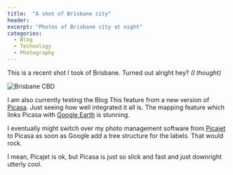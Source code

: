 ```yaml
---
title:  "A shot of Brisbane city"
header:
excerpt: "Photos of Brisbane city at night"
categories: 
  - Blog
  - Technology
  - Photography
---
```

This is a recent shot I took of Brisbane. Turned out alright hey? _(I thought)_

![Brisbane CBD](https://blog-ii-images.s3-ap-southeast-2.amazonaws.com/2006/06/IMG-2639.jpg)

I am also currently testing the Blog This feature from a new version of [Picasa](https://picasa.google.com.au). Just seeing how well integrated it all is.
The mapping feature which links Picasa with [Google Earth](https://www.google.com/earth/) is stunning.

I eventually might switch over my photo management software from [Picajet](https://picasa.google.com.au) to Picasa as soon as Google add a tree structure for the labels. That would rock.

I mean, Picajet is ok, but Picasa is just so slick and fast and just downright utterly cool.